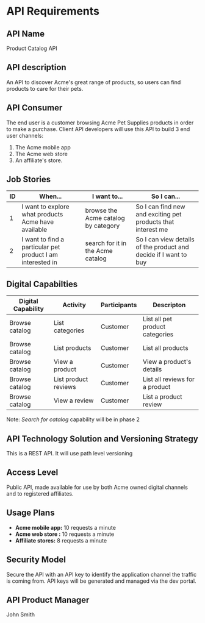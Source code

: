 # API Requirements

## API Name

Product Catalog API

## API description

An API to discover Acme's great range of products, so users can find products to care for their pets.

## API Consumer

The end user is a customer browsing Acme Pet Supplies products in order to make a purchase. Client API developers will use this API to build 3 end user channels:

1. The Acme mobile app  
2. The Acme web store  
3. An affiliate's store.

## Job Stories

|ID|When...|I want to...|So I can...|
|----|---|---|-----|
|1|I want to explore what products Acme have available |browse the Acme catalog by category|So I can find new and exciting pet products that interest me |
|2|I want to find a particular pet product I am interested in | search for it in the Acme catalog| So I can view details of the product and decide if I want to buy|

## Digital Capabilties

|Digital Capability|Activity|Participants|Descripton|
|----|---|---|-----|
|Browse catalog|List categories|Customer|List all pet product categories |
|Browse catalog|List products|Customer|List all products |
|Browse catalog|View a product|Customer|View a product's details |
|Browse catalog|List product reviews|Customer|List all reviews for a product|
|Browse catalog|View a review|Customer|List a product review|
Note: *Search for catalog* capability  will be in phase 2

## API Technology Solution and Versioning Strategy

This is a REST API. It will use path level versioning

## Access Level

Public API, made available for use by both Acme owned digital channels and to registered affiliates.

## Usage Plans

- **Acme mobile app:** 10 requests a minute
- **Acme web store :** 10 requests a minute
- **Affiliate stores:** 8 requests a minute

## Security Model

Secure the API with an API key to identify the application channel the traffic is coming from. API keys will be generated and managed via the dev portal.

## API Product Manager

John Smith
